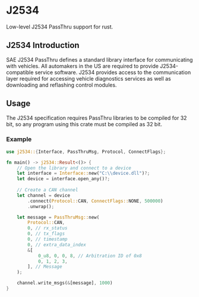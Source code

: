 J2534
=====

Low-level J2534 PassThru support for rust.

## J2534 Introduction
SAE J2534 PassThru defines a standard library interface for communicating with vehicles.
All automakers in the US are required to provide J2534-compatible service software.
J2534 provides access to the communication layer required for accessing vehicle diagnostics services as
well as downloading and reflashing control modules.

## Usage
The J2534 specification requires PassThru libraries to be compiled for 32 bit, so any program using this crate must be compiled as 32 bit.

### Example
```rust
use j2534::{Interface, PassThruMsg, Protocol, ConnectFlags};

fn main() -> j2534::Result<()> {
    // Open the library and connect to a device
    let interface = Interface::new("C:\\device.dll")?;
    let device = interface.open_any()?;
    
    // Create a CAN channel
    let channel = device
        .connect(Protocol::CAN, ConnectFlags::NONE, 500000)
        .unwrap();

    let message = PassThruMsg::new(
        Protocol::CAN,
        0, // rx_status
        0, // tx_flags
        0, // timestamp
        0, // extra_data_index
        &[
            0_u8, 0, 0, 8, // Arbitration ID of 0x8
            0, 1, 2, 3,
        ], // Message
    );

    channel.write_msgs(&[message], 1000)
}
```